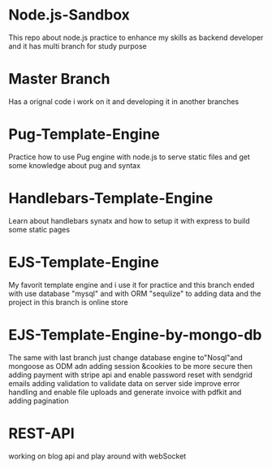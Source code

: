 # Node.js-Sandbox
This repo about node.js practice to enhance my skills as backend developer and it has multi branch for study purpose 
# Master Branch
Has a orignal code i work on it and developing it in another branches
# Pug-Template-Engine
Practice how to use Pug engine with node.js to serve static files and get some knowledge about pug and syntax
# Handlebars-Template-Engine
Learn about handlebars synatx and how to setup it with express to build some static pages  
# EJS-Template-Engine 
My favorit template engine and i use it for practice and this branch ended with use database "mysql" and with ORM "sequlize" to adding data
and the project in this branch is online store
# EJS-Template-Engine-by-mongo-db
 The same with last branch just change database engine to"Nosql"and mongoose as ODM adn adding session &cookies  to be more secure then adding payment with stripe api and enable password reset with sendgrid emails adding validation to validate data on server side improve error handling and enable file uploads and generate invoice with pdfkit and adding pagination 
# REST-API
working on blog api and play around with webSocket 
